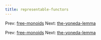 ```yaml
---
title: representable-functors
---
```




Prev: [free-monoids](free-monoids.md) Next:
[the-yoneda-lemma](the-yoneda-lemma.md)

Prev: [free-monoids](free-monoids.md) Next:
[the-yoneda-lemma](the-yoneda-lemma.md)
